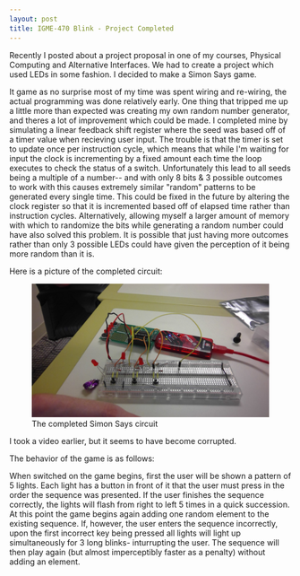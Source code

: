 ```yaml
---
layout: post
title: IGME-470 Blink - Project Completed
---
```


Recently I posted about a project proposal in one of my courses, Physical Computing and Alternative Interfaces. We had to create a project which used LEDs in some fashion. I decided to make a Simon Says game.

It game as no surprise most of my time was spent wiring and re-wiring, the actual programming was done relatively early. One thing that tripped me up a little more than expected was creating my own random number generator, and theres a lot of improvement which could be made. I completed mine by simulating a linear feedback shift register where the seed was based off of a timer value when recieving user input. The trouble is that the timer is set to update once per instruction cycle, which means that while I'm waiting for input the clock is incrementing by a fixed amount each time the loop executes to check the status of a switch. Unfortunately this lead to all seeds being a multiple of a number-- and with only 8 bits & 3 possible outcomes to work with this causes extremely similar "random" patterns to be generated every single time. This could be fixed in the future by altering the clock register so that it is incremented based off of elapsed time rather than instruction cycles. Alternatively, allowing myself a larger amount of memory with which to randomize the bits while generating a random number could have also solved this problem. It is possible that just having more outcomes rather than only 3 possible LEDs could have given the perception of it being more random than it is.

Here is a picture of the completed circuit:
<figure>
<a href="/images/2016-02-21-IGME-470-BlinkComplete.jpg"><img src="/images/2016-02-21-IGME-470-BlinkComplete.jpg"></a>
<figcaption>The completed Simon Says circuit</figcaption>
</figure>


I took a video earlier, but it seems to have become corrupted.

The behavior of the game is as follows:

When switched on the game begins, first the user will be shown a pattern of 5 lights. Each light has a button in front of it that the user must press in the order the sequence was presented. If the user finishes the sequence correctly, the lights will flash from right to left 5 times in a quick succession. At this point the game begins again adding one random element to the existing sequence. If, however, the user enters the sequence incorrectly, upon the first incorrect key being pressed all lights will light up simultaneously for 3 long blinks- inturrupting the user. The sequence will then play again (but almost imperceptibly faster as a penalty) without adding an element.
